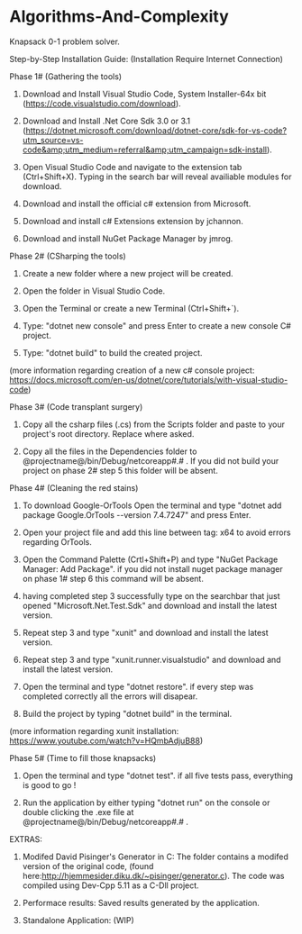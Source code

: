 # Algorithms-And-Complexity

Knapsack 0-1 problem solver.

Step-by-Step Installation Guide:
(Installation Require Internet Connection)

Phase 1# (Gathering the tools)

1. Download and Install Visual Studio Code, System Installer-64x bit (https://code.visualstudio.com/download).

2. Download and Install .Net Core Sdk 3.0 or 3.1 (https://dotnet.microsoft.com/download/dotnet-core/sdk-for-vs-code?utm_source=vs-code&amp;utm_medium=referral&amp;utm_campaign=sdk-install).

3. Open Visual Studio Code and navigate to the extension tab (Ctrl+Shift+X). Typing in the search bar will reveal availiable modules for download.

4. Download and install the official c# extension from Microsoft.

5. Download and install c# Extensions extension by jchannon.

6. Download and install NuGet Package Manager by jmrog.

Phase 2# (CSharping the tools)

1. Create a new folder where a new project will be created.

2. Open the folder in Visual Studio Code.

3. Open the Terminal or create a new Terminal (Ctrl+Shift+`).

4. Type: "dotnet new console" and press Enter to create a new console C# project.

5. Type: "dotnet build" to build the created project.

(more information regarding creation of a new c# console project: https://docs.microsoft.com/en-us/dotnet/core/tutorials/with-visual-studio-code)

Phase 3# (Code transplant surgery)

1. Copy all the csharp files (.cs) from the Scripts folder and paste to your project's root directory. Replace where asked.

2. Copy all the files in the Dependencies folder to @projectname@/bin/Debug/netcoreapp#.# . If you did not build your project on phase 2# step 5 this folder will be absent.

Phase 4# (Cleaning the red stains)

1. To download Google-OrTools Open the terminal and type "dotnet add package Google.OrTools --version 7.4.7247" and press Enter.

2. Open your project file and add this line between <PropertyGroup> tag: <PlatformTarget>x64</PlatformTarget> to avoid errors regarding OrTools.

3. Open the Command Palette (Crtl+Shift+P) and type "NuGet Package Manager: Add Package". if you did not install nuget package manager on phase 1# step 6 this command will be absent.

4. having completed step 3 successfully type on the searchbar that just opened "Microsoft.Net.Test.Sdk" and download and install the latest version.

5. Repeat step 3 and type "xunit" and download and install the latest version.

6. Repeat step 3 and type "xunit.runner.visualstudio" and download and install the latest version.

7. Open the terminal and type "dotnet restore". if every step was completed correctly all the errors will disapear.

8. Build the project by typing "dotnet build" in the terminal.

(more information regarding xunit installation: https://www.youtube.com/watch?v=HQmbAdjuB88)

Phase 5# (Time to fill those knapsacks)

1. Open the terminal and type "dotnet test". if all five tests pass, everything is good to go !

2. Run the application by either typing "dotnet run" on the console or double clicking the .exe file at @projectname@/bin/Debug/netcoreapp#.# .

EXTRAS:

1. Modifed David Pisinger's Generator in C: The folder contains a modifed version of the original code,
(found here:http://hjemmesider.diku.dk/~pisinger/generator.c).
The code was compiled using Dev-Cpp 5.11 as a C-Dll project.

2. Performace results: Saved results generated by the application.

3. Standalone Application: (WIP)
